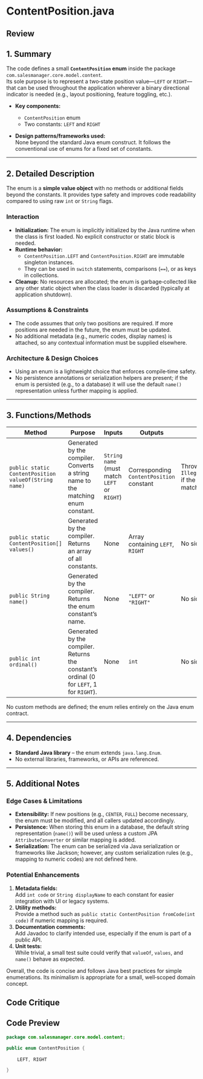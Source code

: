 # ContentPosition.java

## Review

## 1. Summary
The code defines a small **`ContentPosition` enum** inside the package `com.salesmanager.core.model.content`.  
Its sole purpose is to represent a two‑state position value—`LEFT` or `RIGHT`—that can be used throughout the application wherever a binary directional indicator is needed (e.g., layout positioning, feature toggling, etc.).

- **Key components:**  
  - `ContentPosition` enum  
  - Two constants: `LEFT` and `RIGHT`

- **Design patterns/frameworks used:**  
  None beyond the standard Java enum construct. It follows the conventional use of enums for a fixed set of constants.

---

## 2. Detailed Description
The enum is a **simple value object** with no methods or additional fields beyond the constants. It provides type safety and improves code readability compared to using raw `int` or `String` flags. 

### Interaction
- **Initialization:** The enum is implicitly initialized by the Java runtime when the class is first loaded. No explicit constructor or static block is needed.
- **Runtime behavior:**  
  - `ContentPosition.LEFT` and `ContentPosition.RIGHT` are immutable singleton instances.
  - They can be used in `switch` statements, comparisons (`==`), or as keys in collections.
- **Cleanup:** No resources are allocated; the enum is garbage‑collected like any other static object when the class loader is discarded (typically at application shutdown).

### Assumptions & Constraints
- The code assumes that only two positions are required. If more positions are needed in the future, the enum must be updated.
- No additional metadata (e.g., numeric codes, display names) is attached, so any contextual information must be supplied elsewhere.

### Architecture & Design Choices
- Using an enum is a lightweight choice that enforces compile‑time safety.  
- No persistence annotations or serialization helpers are present; if the enum is persisted (e.g., to a database) it will use the default `name()` representation unless further mapping is applied.

---

## 3. Functions/Methods
| Method | Purpose | Inputs | Outputs | Side Effects |
|--------|---------|--------|---------|--------------|
| `public static ContentPosition valueOf(String name)` | Generated by the compiler. Converts a string name to the matching enum constant. | `String name` (must match `LEFT` or `RIGHT`) | Corresponding `ContentPosition` constant | Throws `IllegalArgumentException` if the name does not match |
| `public static ContentPosition[] values()` | Generated by the compiler. Returns an array of all constants. | None | Array containing `LEFT`, `RIGHT` | No side effects |
| `public String name()` | Generated by the compiler. Returns the enum constant’s name. | None | `"LEFT"` or `"RIGHT"` | No side effects |
| `public int ordinal()` | Generated by the compiler. Returns the constant’s ordinal (0 for `LEFT`, 1 for `RIGHT`). | None | `int` | No side effects |

No custom methods are defined; the enum relies entirely on the Java enum contract.

---

## 4. Dependencies
- **Standard Java library** – the enum extends `java.lang.Enum`.  
- No external libraries, frameworks, or APIs are referenced.

---

## 5. Additional Notes
### Edge Cases & Limitations
- **Extensibility:** If new positions (e.g., `CENTER`, `FULL`) become necessary, the enum must be modified, and all callers updated accordingly.
- **Persistence:** When storing this enum in a database, the default string representation (`name()`) will be used unless a custom JPA `AttributeConverter` or similar mapping is added.
- **Serialization:** The enum can be serialized via Java serialization or frameworks like Jackson; however, any custom serialization rules (e.g., mapping to numeric codes) are not defined here.

### Potential Enhancements
1. **Metadata fields:**  
   Add `int code` or `String displayName` to each constant for easier integration with UI or legacy systems.
2. **Utility methods:**  
   Provide a method such as `public static ContentPosition fromCode(int code)` if numeric mapping is required.
3. **Documentation comments:**  
   Add Javadoc to clarify intended use, especially if the enum is part of a public API.
4. **Unit tests:**  
   While trivial, a small test suite could verify that `valueOf`, `values`, and `name()` behave as expected.

Overall, the code is concise and follows Java best practices for simple enumerations. Its minimalism is appropriate for a small, well‑scoped domain concept.

## Code Critique



## Code Preview

```java
package com.salesmanager.core.model.content;

public enum ContentPosition {
	
	LEFT, RIGHT

}



```
